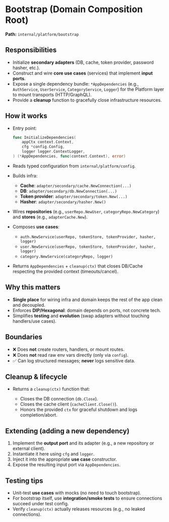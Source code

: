 # Bootstrap (Domain Composition Root)

**Path:** `internal/platform/bootstrap`

## Responsibilities

* Initialize **secondary adapters** (DB, cache, token provider, password hasher, etc.).
* Construct and wire **core use cases** (services) that implement **input ports**.
* Expose a single dependency bundle: `*AppDependencies` (e.g., `AuthService`, `UserService`, `CategoryService`, `Logger`) for the Platform layer to mount transports (HTTP/GraphQL).
* Provide a **cleanup** function to gracefully close infrastructure resources.

## How it works

* Entry point:

  ```go
  func InitializeDependencies(
      appCtx context.Context,
      cfg *config.Config,
      logger logger.ContextLogger,
  ) (*AppDependencies, func(context.Context), error)
  ```
* Reads typed configuration from `internal/platform/config`.
* Builds infra:

    * **Cache**: `adapter/secondary/cache.NewConnection(...)`
    * **DB**: `adapter/secondary/db.NewConnection(...)`
    * **Token provider**: `adapter/secondary/token.New(...)`
    * **Hasher**: `adapter/secondary/hasher.New()`
* Wires **repositories** (e.g., `userRepo.NewUser`, `categoryRepo.NewCategory`) and **stores** (e.g., `adapterCache.New`).
* Composes **use cases**:

    * `auth.NewService(userRepo, tokenStore, tokenProvider, hasher, logger)`
    * `user.NewService(userRepo, tokenStore, tokenProvider, hasher, logger)`
    * `category.NewService(categoryRepo, logger)`
* Returns `AppDependencies` + `cleanup(ctx)` that closes DB/Cache respecting the provided context (timeouts/cancel).

## Why this matters

* **Single place** for wiring infra and domain keeps the rest of the app clean and decoupled.
* Enforces **DIP/Hexagonal**: domain depends on ports, not concrete tech.
* Simplifies **testing** and **evolution** (swap adapters without touching handlers/use cases).

## Boundaries

* ❌ Does **not** create routers, handlers, or mount routes.
* ❌ Does **not** read raw env vars directly (only via `config`).
* ✅ Can log structured messages; **never** logs sensitive data.

## Cleanup & lifecycle

* Returns a `cleanup(ctx)` function that:

    * Closes the DB connection (`db.Close`).
    * Closes the cache client (`cacheClient.Close()`).
    * Honors the provided `ctx` for graceful shutdown and logs completion/abort.

## Extending (adding a new dependency)

1. Implement the **output port** and its adapter (e.g., a new repository or external client).
2. Instantiate it here using `cfg` and `logger`.
3. Inject it into the appropriate **use case** constructor.
4. Expose the resulting input port via `AppDependencies`.

## Testing tips

* Unit-test **use cases** with mocks (no need to touch bootstrap).
* For bootstrap itself, use **integration/smoke tests** to ensure connections succeed under test config.
* Verify `cleanup(ctx)` actually releases resources (e.g., no leaked connections).
